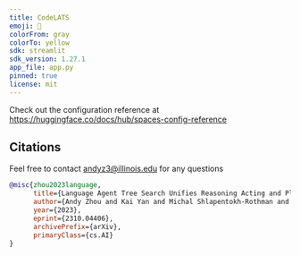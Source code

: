 ```yaml
---
title: CodeLATS
emoji: 🏃
colorFrom: gray
colorTo: yellow
sdk: streamlit
sdk_version: 1.27.1
app_file: app.py
pinned: true
license: mit
---
```


Check out the configuration reference at https://huggingface.co/docs/hub/spaces-config-reference

## Citations
Feel free to contact andyz3@illinois.edu for any questions

```bibtex
@misc{zhou2023language,
      title={Language Agent Tree Search Unifies Reasoning Acting and Planning in Language Models}, 
      author={Andy Zhou and Kai Yan and Michal Shlapentokh-Rothman and Haohan Wang and Yu-Xiong Wang},
      year={2023},
      eprint={2310.04406},
      archivePrefix={arXiv},
      primaryClass={cs.AI}
}

```